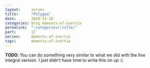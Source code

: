 ```yaml
---
layout:     series
title:      "Polygon"
date:       2024-11-18
categories: blog moments-of-inertia
permalink:  ":categories/:title/"
part:       17
series:     moments-of-inertia
tags:       moments-of-inertia
---
```


**TODO**: You can do something very similar to what we did with the line integral version. I just didn't have time to write this on up :(
